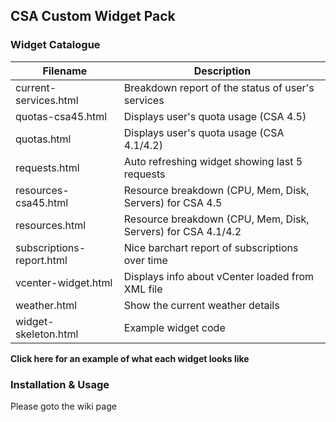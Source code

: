## CSA Custom Widget Pack

### Widget Catalogue
|Filename|Description|
|----|----|
|current-services.html|Breakdown report of the status of user's services|
|quotas-csa45.html|Displays user's quota usage (CSA 4.5)|
|quotas.html|Displays user's quota usage (CSA 4.1/4.2)|
|requests.html	|Auto refreshing widget showing last 5 requests|
|resources-csa45.html|Resource breakdown (CPU, Mem, Disk, Servers) for CSA 4.5|
|resources.html|Resource breakdown (CPU, Mem, Disk, Servers) for CSA 4.1/4.2|
|subscriptions-report.html|Nice barchart report of subscriptions over time|
|vcenter-widget.html|Displays info about vCenter loaded from XML file|
|weather.html|Show the current weather details|
|widget-skeleton.html|Example widget code|

**Click here for an example of what each widget looks like**

### Installation & Usage 

Please goto the wiki page 
